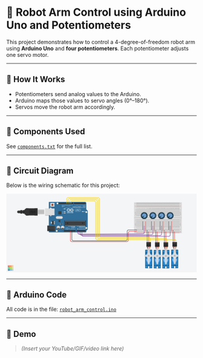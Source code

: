 # 🤖 Robot Arm Control using Arduino Uno and Potentiometers

This project demonstrates how to control a 4-degree-of-freedom robot arm using **Arduino Uno** and **four potentiometers**. Each potentiometer adjusts one servo motor.

---

## 🧠 How It Works

- Potentiometers send analog values to the Arduino.
- Arduino maps those values to servo angles (0°–180°).
- Servos move the robot arm accordingly.

---

## 🔧 Components Used

See [`components.txt`](./components.txt) for the full list.

---

## 🔌 Circuit Diagram

Below is the wiring schematic for this project:

![Circuit Diagram](./circuit_diagram.png)

---

## 💾 Arduino Code

All code is in the file: [`robot_arm_control.ino`](./robot_arm_control.ino)

---

## 📸 Demo

> *(Insert your YouTube/GIF/video link here)*
